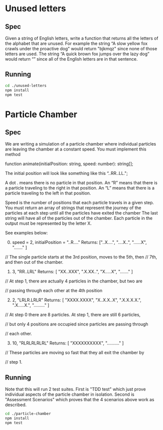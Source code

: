 # Unused letters

## Spec
Given a string of English letters, write a function that returns all the letters of the alphabet that are unused. For example the string “A slow yellow fox crawls under the proactive dog" would return "bjkmqz" since none of those letters are used. The string “A quick brown fox jumps over the lazy dog”  would return “” since all of the English letters are in that sentence.

## Running

```sh
cd ./unused-letters
npm install
npm test
```

# Particle Chamber 

## Spec
We are writing a simulation of a particle chamber where individual particles are leaving the chamber at a constant speed. You must implement this method

function animate(initialPosition: string, speed: number): string[]; 

The initial position will look like something like this “..RR..LL.";

A dot . means there is no particle in that position.
An “R” means that there is a particle traveling to the right in that position. 
An “L” means that there is a particle traveling to the left in that position. 

Speed is the number of positions that each particle travels in a given step. You must return an array of strings that represent the journey of the particles at each step until all the particles have exited the chamber The last string will have all of the particles out of the chamber. Each particle in the output must be represented by the letter X.


See examples below: 

 0)  speed = 2,  initialPosition =  "..R...."
    Returns:    ["..X....",  "....X..", "......X", "......." ]

//    The single particle starts at the 3rd position, moves to the 5th, then
//    7th, and then out of the chamber.

1)   3,  "RR..LRL"
 Returns: [ "XX..XXX",  ".X.XX..",  "X.....X", "......." ]

//    At step 1, there are actually 4 particles in the chamber, but two are

//    passing through each other at the 4th position

2)  2,  "LRLR.LRLR"
    Returns:    [ "XXXX.XXXX",  "X..X.X..X",  ".X.X.X.X.",  ".X.....X.",  "........." ]

//    At step 0 there are 8 particles. At step 1, there are still 6 particles,

//    but only 4 positions are occupied since particles are passing through

//    each other.

3)  10,  "RLRLRLRLRL"
   Returns: [ "XXXXXXXXXX", ".........." ]

//    These particles are moving so fast that they all exit the chamber by

//    step 1.

## Running

Note that this will run 2 test suites.  First is "TDD test" which just prove individual
aspects of the particle chamber in isolation.  Second is "Assessment Scenarios" which 
proves that the 4 scenarios above work as described.

```sh
cd ./particle-chamber
npm install
npm test
```